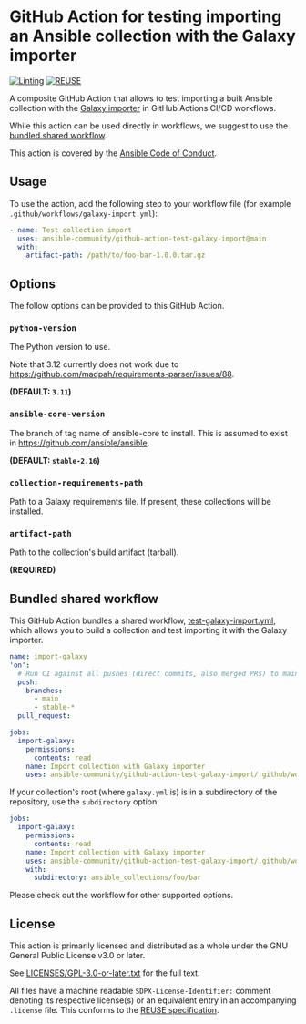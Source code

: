 <!--
Copyright (c) Ansible Project
GNU General Public License v3.0+ (see LICENSES/GPL-3.0-or-later.txt or https://www.gnu.org/licenses/gpl-3.0.txt)
SPDX-License-Identifier: GPL-3.0-or-later
-->

# GitHub Action for testing importing an Ansible collection with the Galaxy importer

[![Linting](https://github.com/ansible-community/github-action-test-galaxy-import/actions/workflows/linting.yml/badge.svg)](https://github.com/ansible-community/github-action-test-galaxy-import/actions/workflows/linting.yml)
[![REUSE](https://github.com/ansible-community/github-action-test-galaxy-import/actions/workflows/reuse.yml/badge.svg)](https://github.com/ansible-community/github-action-test-galaxy-import/actions/workflows/reuse.yml)

A composite GitHub Action that allows to test importing a built Ansible collection with the [Galaxy importer](https://github.com/ansible/galaxy-importer) in GitHub Actions CI/CD workflows.

While this action can be used directly in workflows, we suggest to use the [bundled shared workflow](#bundled-shared-workflow).

This action is covered by the [Ansible Code of Conduct](https://docs.ansible.com/ansible/latest/community/code_of_conduct.html).

## Usage

To use the action, add the following step to your workflow file (for example `.github/workflows/galaxy-import.yml`):

```yaml
- name: Test collection import
  uses: ansible-community/github-action-test-galaxy-import@main
  with:
    artifact-path: /path/to/foo-bar-1.0.0.tar.gz
```

## Options

The follow options can be provided to this GitHub Action.

### `python-version`

The Python version to use.

Note that 3.12 currently does not work due to https://github.com/madpah/requirements-parser/issues/88.

**(DEFAULT: `3.11`)**

### `ansible-core-version`

The branch of tag name of ansible-core to install.
This is assumed to exist in https://github.com/ansible/ansible.

**(DEFAULT: `stable-2.16`)**

### `collection-requirements-path`

Path to a Galaxy requirements file. If present, these collections will be installed.

### `artifact-path`

Path to the collection's build artifact (tarball).

**(REQUIRED)**

## Bundled shared workflow

This GitHub Action bundles a shared workflow, [test-galaxy-import.yml](https://github.com/ansible-community/github-action-test-galaxy-import/blob/main/.github/workflows/test-galaxy-import.yml), which allows you to build a collection and test importing it with the Galaxy importer.

```yaml
name: import-galaxy
'on':
  # Run CI against all pushes (direct commits, also merged PRs) to main and the stable-* branches, and all Pull Requests
  push:
    branches:
      - main
      - stable-*
  pull_request:

jobs:
  import-galaxy:
    permissions:
      contents: read
    name: Import collection with Galaxy importer
    uses: ansible-community/github-action-test-galaxy-import/.github/workflows/test-galaxy-import.yml@main
```

If your collection's root (where `galaxy.yml` is) is in a subdirectory of the repository, use the `subdirectory` option:

```yaml
jobs:
  import-galaxy:
    permissions:
      contents: read
    name: Import collection with Galaxy importer
    uses: ansible-community/github-action-test-galaxy-import/.github/workflows/test-galaxy-import.yml@main
    with:
      subdirectory: ansible_collections/foo/bar
```

Please check out the workflow for other supported options.

## License

This action is primarily licensed and distributed as a whole under the GNU General Public License v3.0 or later.

See [LICENSES/GPL-3.0-or-later.txt](https://github.com/ansible-community/github-action-test-galaxy-import/blob/main/COPYING) for the full text.

All files have a machine readable `SDPX-License-Identifier:` comment denoting its respective license(s) or an equivalent entry in an accompanying `.license` file. This conforms to the [REUSE specification](https://reuse.software/spec/).
